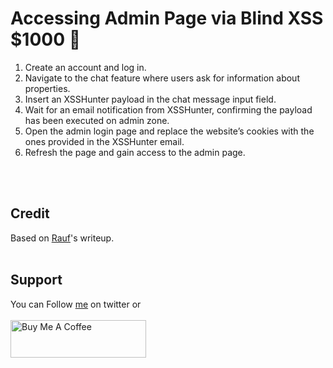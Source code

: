 # Accessing Admin Page via Blind XSS $1000 🦊

1. Create an account and log in.
2. Navigate to the chat feature where users ask for information about properties.
3. Insert an XSSHunter payload in the chat message input field.
4. Wait for an email notification from XSSHunter, confirming the payload has been executed on admin zone.
5. Open the admin login page and replace the website’s cookies with the ones provided in the XSSHunter email.
6. Refresh the page and gain access to the admin page.


<br>&nbsp;
## Credit
Based on [Rauf](https://bug1ess.medium.com/my-first-bug-accessing-admin-page-via-blind-xss-1000-67d980e62a4b)'s writeup.
<br>&nbsp;

## Support
You can Follow [me](https://twitter.com/MeAsHacker_HNA) on twitter or
<br><br><a href="https://www.buymeacoffee.com/NafisiAslH" target="_blank"><img src="https://cdn.buymeacoffee.com/buttons/v2/default-yellow.png" alt="Buy Me A Coffee" style="height: 60px !important;width: 217px !important;" ></a>
